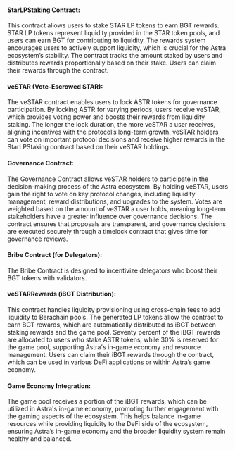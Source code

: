 #### StarLPStaking Contract:
This contract allows users to stake STAR LP tokens to earn BGT rewards. STAR LP tokens represent liquidity provided in the STAR token pools, and users can earn BGT for contributing to liquidity. The rewards system encourages users to actively support liquidity, which is crucial for the Astra ecosystem’s stability. The contract tracks the amount staked by users and distributes rewards proportionally based on their stake. Users can claim their rewards through the contract.

#### veSTAR (Vote-Escrowed STAR):
The veSTAR contract enables users to lock ASTR tokens for governance participation. By locking ASTR for varying periods, users receive veSTAR, which provides voting power and boosts their rewards from liquidity staking. The longer the lock duration, the more veSTAR a user receives, aligning incentives with the protocol’s long-term growth. veSTAR holders can vote on important protocol decisions and receive higher rewards in the StarLPStaking contract based on their veSTAR holdings.

#### Governance Contract:
The Governance Contract allows veSTAR holders to participate in the decision-making process of the Astra ecosystem. By holding veSTAR, users gain the right to vote on key protocol changes, including liquidity management, reward distributions, and upgrades to the system. Votes are weighted based on the amount of veSTAR a user holds, meaning long-term stakeholders have a greater influence over governance decisions. The contract ensures that proposals are transparent, and governance decisions are executed securely through a timelock contract that gives time for governance reviews.

#### Bribe Contract (for Delegators):
The Bribe Contract is designed to incentivize delegators who boost their BGT tokens with validators. 

#### veSTARRewards (iBGT Distribution):
This contract handles liquidity provisioning using cross-chain fees to add liquidity to Berachain pools. The generated LP tokens allow the contract to earn BGT rewards, which are automatically distributed as iBGT between staking rewards and the game pool. Seventy percent of the iBGT rewards are allocated to users who stake ASTR tokens, while 30% is reserved for the game pool, supporting Astra's in-game economy and resource management. Users can claim their iBGT rewards through the contract, which can be used in various DeFi applications or within Astra’s game economy.

#### Game Economy Integration:
The game pool receives a portion of the iBGT rewards, which can be utilized in Astra's in-game economy, promoting further engagement with the gaming aspects of the ecosystem. This helps balance in-game resources while providing liquidity to the DeFi side of the ecosystem, ensuring Astra’s in-game economy and the broader liquidity system remain healthy and balanced.